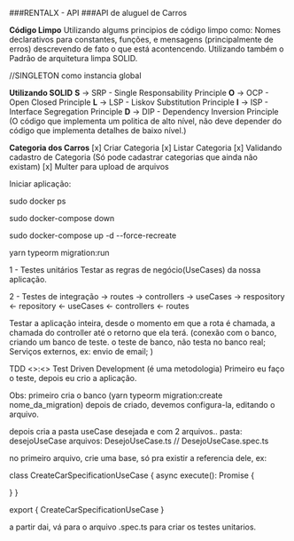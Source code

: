 ###RENTALX - API
###API de aluguel de Carros

**Código Limpo**
Utilizando algums principios de código limpo como:
Nomes declarativos para constantes, funções, e mensagens (principalmente de erros) descrevendo de fato o que está acontencendo.
Utilizando também o Padrão de arquitetura limpa SOLID.

//SINGLETON como instancia global

**Utilizando SOLID**
**S** -> SRP - Single Responsability Principle
**O** -> OCP - Open Closed Principle
**L** -> LSP - Liskov Substitution Principle
**I** -> ISP - Interface Segregation Principle
**D** -> DIP - Dependency Inversion Principle (O código que implementa um politica de alto nível, não deve depender do código que implementa detalhes de baixo nível.)


**Categoria dos Carros**
[x] Criar Categoria
[x] Listar Categoria
[x] Validando cadastro de Categoria (Só pode cadastrar categorias que ainda não existam)
[x] Multer para upload de arquivos



Iniciar aplicação:


sudo docker ps

sudo docker-compose down

sudo docker-compose up -d --force-recreate

yarn typeorm migration:run



1 - Testes unitários
Testar as regras de negócio(UseCases) da nossa aplicação.

2 - Testes de integração
-> routes -> controllers -> useCases -> respository
<- repository <- useCases <- controllers <- routes

Testar a aplicação inteira, desde o momento em que a rota é chamada, a chamada do controller até o retorno que ela terá.
(conexão com o banco, criando um banco de teste. o teste de banco, não testa no banco real;
Serviços externos, ex: envio de email;
)

TDD <>:<> Test Driven Development (é uma metodologia)
Primeiro eu faço o teste, depois eu crio a aplicação.

Obs:
primeiro cria o banco (yarn typeorm migration:create nome_da_migration)
depois de criado, devemos configura-la, editando o arquivo.

depois cria a pasta useCase desejada e com 2 arquivos..
pasta: desejoUseCase
arquivos: DesejoUseCase.ts  //  DesejoUseCase.spec.ts

no primeiro arquivo, crie uma base, só pra existir a referencia dele, ex:

class CreateCarSpecificationUseCase {
  async execute(): Promise<void> {

  }
}

export { CreateCarSpecificationUseCase }

a partir dai, vá para o arquivo .spec.ts para criar os testes unitarios.




